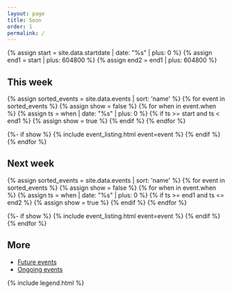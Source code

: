 ```yaml
---
layout: page
title: Soon
order: 1
permalink: /
---
```


{% assign start = site.data.startdate | date: "%s" | plus: 0 %}
{% assign end1 = start | plus: 604800 %}
{% assign end2 = end1 | plus: 604800 %}

<h2>This week</h2>
<div class="flex-order listings">
{% assign sorted_events = site.data.events | sort: 'name' %}
{% for event in sorted_events %}
  {% assign show = false %}
  {% for when in event.when %}
    {% assign ts = when | date: "%s" | plus: 0 %}
    {% if ts >= start and ts < end1 %}
      {% assign show = true %}
    {% endif %}
  {% endfor %}
  
  {%- if show %}
    {% include event_listing.html event=event %}
  {% endif %}
{% endfor %}
</div>

<h2>Next week</h2>
<div class="flex-order listings">
{% assign sorted_events = site.data.events | sort: 'name' %}
{% for event in sorted_events %}
  {% assign show = false %}
  {% for when in event.when %}
    {% assign ts = when | date: "%s" | plus: 0 %}
    {% if ts >= end1 and ts <= end2 %}
      {% assign show = true %}
    {% endif %}
  {% endfor %}
  
  {%- if show %}
    {% include event_listing.html event=event %}
  {% endif %}
{% endfor %}
</div>

<h2>More</h2>

- <a href="{{ site.baseurl }}/all/">Future events</a>
- <a href="{{ site.baseurl }}/ongoing/">Ongoing events</a>

{% include legend.html %}
